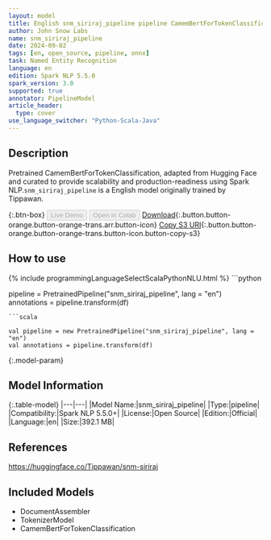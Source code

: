 ```yaml
---
layout: model
title: English snm_siriraj_pipeline pipeline CamemBertForTokenClassification from Tippawan
author: John Snow Labs
name: snm_siriraj_pipeline
date: 2024-09-02
tags: [en, open_source, pipeline, onnx]
task: Named Entity Recognition
language: en
edition: Spark NLP 5.5.0
spark_version: 3.0
supported: true
annotator: PipelineModel
article_header:
  type: cover
use_language_switcher: "Python-Scala-Java"
---
```


## Description

Pretrained CamemBertForTokenClassification, adapted from Hugging Face and curated to provide scalability and production-readiness using Spark NLP.`snm_siriraj_pipeline` is a English model originally trained by Tippawan.

{:.btn-box}
<button class="button button-orange" disabled>Live Demo</button>
<button class="button button-orange" disabled>Open in Colab</button>
[Download](https://s3.amazonaws.com/auxdata.johnsnowlabs.com/public/models/snm_siriraj_pipeline_en_5.5.0_3.0_1725266553399.zip){:.button.button-orange.button-orange-trans.arr.button-icon}
[Copy S3 URI](s3://auxdata.johnsnowlabs.com/public/models/snm_siriraj_pipeline_en_5.5.0_3.0_1725266553399.zip){:.button.button-orange.button-orange-trans.button-icon.button-copy-s3}

## How to use



<div class="tabs-box" markdown="1">
{% include programmingLanguageSelectScalaPythonNLU.html %}
```python

pipeline = PretrainedPipeline("snm_siriraj_pipeline", lang = "en")
annotations =  pipeline.transform(df)   

```
```scala

val pipeline = new PretrainedPipeline("snm_siriraj_pipeline", lang = "en")
val annotations = pipeline.transform(df)

```
</div>

{:.model-param}
## Model Information

{:.table-model}
|---|---|
|Model Name:|snm_siriraj_pipeline|
|Type:|pipeline|
|Compatibility:|Spark NLP 5.5.0+|
|License:|Open Source|
|Edition:|Official|
|Language:|en|
|Size:|392.1 MB|

## References

https://huggingface.co/Tippawan/snm-siriraj

## Included Models

- DocumentAssembler
- TokenizerModel
- CamemBertForTokenClassification